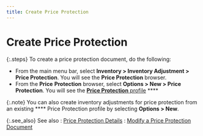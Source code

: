 ```yaml
---
title: Create Price Protection
---
```


# Create Price Protection


{:.steps}
To create a price protection document, do  the following:

- From the main  menu bar, select **Inventory &gt; Inventory 
 Adjustment &gt; Price Protection**. You will see the **Price 
 Protection** browser.
- From the **Price** **Protection**  browser, select **Options &gt; New &gt; 
 Price Protection**. You will see the [**Price Protection** profile]({{site.wm_baseurl}}/inv-adj/price-protection/create-a-price-protection-document/the_price_protection_profile.html) ****



{:.note}
You can also create inventory adjustments for price  protection from an existing **** Price  Protection profile by selecting **Options 
 &gt; New**.


{:.see_also}
See also
: [Price  Protection Details]({{site.wm_baseurl}}/inv-adj/the-inventory-adjustment-document/inventory_adjustment_document_details.html)
: [Modify  a Price Protection Document]({{site.wm_baseurl}}/inv-adj/price-protection/create-a-price-protection-document/modify_a_price_protection_profile.html)
